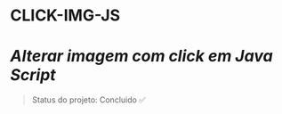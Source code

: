 # CLICK-IMG-JS
<h1> <i>Alterar imagem com click em Java Script</i> </h1>

> Status do projeto: Concluido :white_check_mark:
